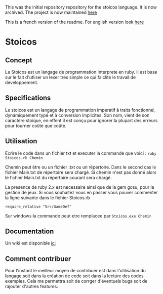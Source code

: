 This was the initial repository repository for the stoicos language. It is now archived.
The project is now maintained [here](https://github.com/HellperKK/stoicos-lang)


This is a french version of the readme. For english version look [here](https://github.com/HellperKK/Stoicos/blob/master/README_ENG.md)

# Stoicos
## Concept
Le Stoicos est un langage de programmation interprete en ruby.
Il est base sur le fait d'utliser un lexer tres simple ce qui faiclite le travail de developpement.

## Specifications
Le stoicos est un langage de programmation imperatif à traits fonctionnel, dynamiquement
typé et à conversion implicites. Son nom, vient de son caractère stoique, en effent il
est conçu pour ignorer la plupart des erreurs pour tourner coûte que coûte.

## Utilisation
Ecrire le code dans un fichier txt et executer la commande que voici :
`ruby Stoicos.rb Chemin`

Chemin peut être ou un fichier .txt ou un répertoire. Dans le second cas le fichier Main.txt de répertoire sera chargé.
Si chemin n'est pas donné alors le fichier Main.txt du répertoire courant sera chargé.

La presence de ruby 2.x est necessaire ainsi que de la gem gosu, pour la gestion
de jeux. Si vous souhaitez vous en passer vous pouver commenter la ligne suivante
dans le fichier Stoicos.rb

`require_relative "Src/GameDef"`

Sur windows la commande peut etre remplacee par
`Stoicos.exe Chemin`

## Documentation

Un wiki est disponible [ici](https://github.com/HellperKK/Stoicos/wiki)

## Comment contribuer

Pour l'instant le meilleur moyen de contribuer est dans l'utilisation du langage
soit dans la création de code soit dans la lecture des codes exemples. Cela me
permettra soit de corrger d'éventuels bugs soit de rajouter d'autres features.
